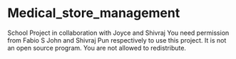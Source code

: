 # Medical_store_management
School Project in collaboration with Joyce and Shivraj
You need permission from Fabio S John and Shivraj Pun respectively to use this project.
It is not an open source program.
You are not allowed to redistribute.
